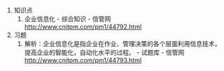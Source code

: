 1. 知识点
    1. 企业信息化 - 综合知识 - 信管网 http://www.cnitpm.com/pm1/44792.html
2. 习题
    1. 解析：企业信息化是指企业在作业、管理决策的各个层面利用信息技术，提高企业的智能化，自动化水平的过程。 - 试题库 - 信管网 http://www.cnitpm.com/pm1/44793.html